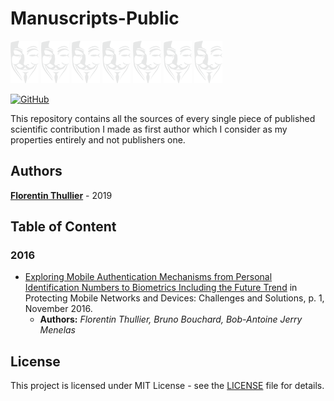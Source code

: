 # Manuscripts-Public

![Logo][logo] ![Logo][logo] ![Logo][logo]  ![Logo][logo]  ![Logo][logo] ![Logo][logo] ![Logo][logo]

[![GitHub](https://img.shields.io/github/license/FlorentinTh/Manuscripts-Public?style=flat-square)](https://github.com/FlorentinTh/Manuscripts-Public/blob/master/LICENSE)

This repository contains all the sources of every single piece of published scientific contribution I made as first author which I consider as my properties entirely and not publishers one.

## Authors

[**Florentin Thullier**](https://github.com/FlorentinTh) - 2019

## Table of Content

### 2016

- [Exploring Mobile Authentication Mechanisms from Personal Identification Numbers to Biometrics Including the Future Trend](manuscripts/2016/manuscript-1/manuscript-final.pdf) in Protecting Mobile Networks and Devices: Challenges and Solutions, p. 1, November 2016.
  - **Authors:** _Florentin Thullier, Bruno Bouchard, Bob-Antoine Jerry Menelas_

## License

This project is licensed under MIT License - see the [LICENSE](LICENSE) file for details.

[logo]: img/logo.png "Logo"
